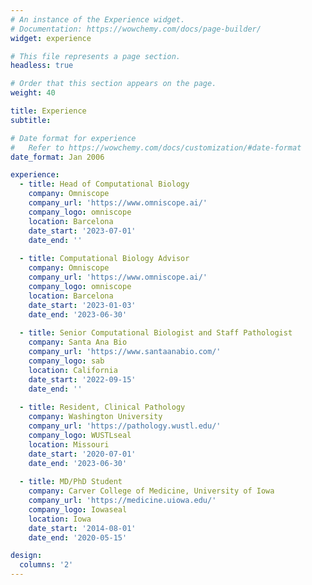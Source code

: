 ```yaml
---
# An instance of the Experience widget.
# Documentation: https://wowchemy.com/docs/page-builder/
widget: experience

# This file represents a page section.
headless: true

# Order that this section appears on the page.
weight: 40

title: Experience
subtitle:

# Date format for experience
#   Refer to https://wowchemy.com/docs/customization/#date-format
date_format: Jan 2006

experience:
  - title: Head of Computational Biology
    company: Omniscope
    company_url: 'https://www.omniscope.ai/'
    company_logo: omniscope
    location: Barcelona
    date_start: '2023-07-01'
    date_end: ''
    
  - title: Computational Biology Advisor
    company: Omniscope
    company_url: 'https://www.omniscope.ai/'
    company_logo: omniscope
    location: Barcelona
    date_start: '2023-01-03'
    date_end: '2023-06-30'
    
  - title: Senior Computational Biologist and Staff Pathologist
    company: Santa Ana Bio
    company_url: 'https://www.santaanabio.com/'
    company_logo: sab
    location: California
    date_start: '2022-09-15'
    date_end: ''
    
  - title: Resident, Clinical Pathology
    company: Washington University
    company_url: 'https://pathology.wustl.edu/'
    company_logo: WUSTLseal
    location: Missouri
    date_start: '2020-07-01'
    date_end: '2023-06-30'
    
  - title: MD/PhD Student
    company: Carver College of Medicine, University of Iowa
    company_url: 'https://medicine.uiowa.edu/'
    company_logo: Iowaseal
    location: Iowa
    date_start: '2014-08-01'
    date_end: '2020-05-15'

design:
  columns: '2'
---
```

